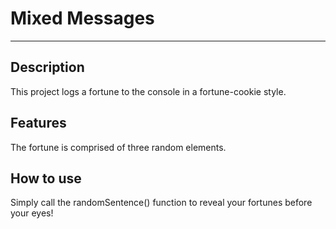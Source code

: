 # Mixed Messages
_______________

## Description
This project logs a fortune to the console in a fortune-cookie style. 

## Features
The fortune is comprised of three random elements. 

## How to use
Simply call the randomSentence() function to reveal your fortunes before your eyes!